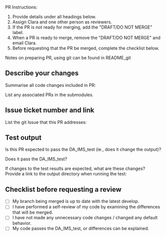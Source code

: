 PR Instructions: 
1. Provide details under all headings below. 
2. Assign Clara and one other person as reviewers. 
4. If the PR is not ready for merging, add the "DRAFT/DO NOT MERGE" label.
5. When a PR is ready to merge, remove the "DRAFT/DO NOT MERGE" and email Clara. 
6. Before requesting that the PR be merged, complete the checklist below. 

Notes on preparing PR, using git can be found in README_git

## Describe your changes  
Summarise all code changes included in PR: 

List any associated PRs  in the submodules.


## Issue ticket number and link
List the git Issue that this PR addresses: 


## Test output 
Is this PR expected to pass the DA_IMS_test (ie., does it change the output)? 

Does it pass the DA_IMS_test? 

If changes to the test results are expected, what are these changes? Provide a link to the output directory when running the test: 

## Checklist before requesting a review
- [ ] My branch being merged is up to date with the latest develop. 
- [ ] I have performed a self-review of my code by examining the differences that will be merged.
- [ ] I have not made any unnecessary code changes / changed any default behavior.
- [ ] My code passes the DA_IMS_test, or differences can be explained. 
